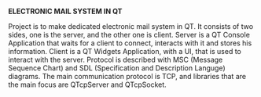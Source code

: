 **ELECTRONIC MAIL SYSTEM IN QT**

Project is to make dedicated electronic mail system in QT. It consists of two sides, one is the server, and the other one is client.
Server is a QT Console Application that waits for a client to connect, interacts with it and stores his information.
Client is a QT Widgets Application, with a UI, that is used to interact with the server.
Protocol is described with MSC (Message Sequence Chart) and SDL (Specification and Description Languge) diagrams.
The main communication protocol is TCP, and libraries that are the main focus are QTcpServer and QTcpSocket.

